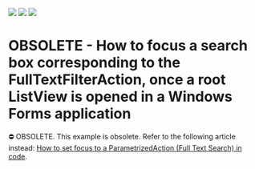 <!-- default badges list -->
![](https://img.shields.io/endpoint?url=https://codecentral.devexpress.com/api/v1/VersionRange/134075658/11.2.5%2B)
[![](https://img.shields.io/badge/Open_in_DevExpress_Support_Center-FF7200?style=flat-square&logo=DevExpress&logoColor=white)](https://supportcenter.devexpress.com/ticket/details/E807)
[![](https://img.shields.io/badge/📖_How_to_use_DevExpress_Examples-e9f6fc?style=flat-square)](https://docs.devexpress.com/GeneralInformation/403183)
<!-- default badges end -->

# OBSOLETE - How to focus a search box corresponding to the FullTextFilterAction, once a root ListView is opened in a Windows Forms application


⛔ OBSOLETE. This example is obsolete. Refer to the following article instead: [How to set focus to a ParametrizedAction (Full Text Search) in code](https://supportcenter.devexpress.com/ticket/details/q559647/how-to-set-focus-to-a-parametrizedaction-full-text-search-in-code).